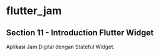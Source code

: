 # flutter_jam
## Section 11 - Introduction Flutter Widget
Aplikasi Jam Digital dengan Stateful Widget.

